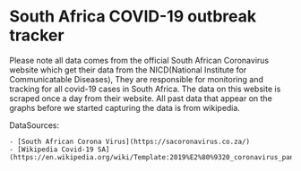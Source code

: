 # South Africa COVID-19 outbreak tracker
Please note all data comes from the official South African Coronavirus website which get their data from the NICD(National Institute for Communicatable Diseases), They are responsible for monitoring and tracking for all covid-19 cases in South Africa. The data on this website is scraped once a day from their website. All past data that appear on the graphs before we started capturing the data is from wikipedia.


DataSources:
```
- [South African Corona Virus](https://sacoronavirus.co.za/)
- [Wikipedia Covid-19 SA](https://en.wikipedia.org/wiki/Template:2019%E2%80%9320_coronavirus_pandemic_data/South_Africa_medical_cases_chart)
```
